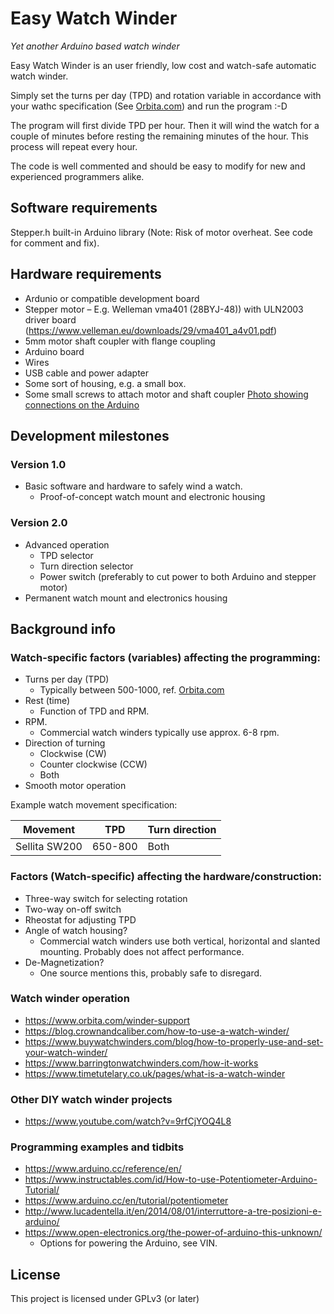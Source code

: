 # Easy Watch Winder
*Yet another Arduino based watch winder*

Easy Watch Winder is an user friendly, low cost and watch-safe automatic watch winder.

Simply set the turns per day (TPD) and rotation variable in accordance with your wathc specification (See [Orbita.com](https://www.orbita.com/winder-support)) and run the program :-D

The program will first divide TPD per hour. Then it will wind the watch for a couple of minutes before resting the remaining minutes of the hour. This process will repeat every hour.

The code is well commented and should be easy to modify for new and experienced programmers alike.

## Software requirements
Stepper.h built-in Arduino library (Note: Risk of motor overheat. See code for comment and fix). 

## Hardware requirements
- Ardunio or compatible development board
- Stepper motor – E.g. Welleman vma401 (28BYJ-48)) with ULN2003 driver board (https://www.velleman.eu/downloads/29/vma401_a4v01.pdf)
- 5mm motor shaft coupler with flange coupling
- Arduino board
- Wires
- USB cable and power adapter
- Some sort of housing, e.g. a small box.
- Some small screws to attach motor and shaft coupler
[Photo showing connections on the Arduino](https://github.com/goldcove/Easy-Watch-Winder/raw/master/Easy%20Watch%20Winder%20connections%20v1.0.jpg)

## Development milestones
### Version 1.0
- Basic software and hardware to safely wind a watch.
  - Proof-of-concept watch mount and electronic housing

### Version 2.0
- Advanced operation
  - TPD selector
  - Turn direction selector
  - Power switch (preferably to cut power to both Arduino and stepper motor)
- Permanent watch mount and electronics housing

## Background info
### Watch-specific factors (variables) affecting the programming:
- Turns per day (TPD)
  - Typically between 500-1000, ref. [Orbita.com](https://www.orbita.com/winder-support)
- Rest (time)
  - Function of TPD and RPM.
- RPM.
  - Commercial watch winders typically use approx. 6-8 rpm.
- Direction of turning
  - Clockwise (CW)
  - Counter clockwise (CCW)
  - Both
- Smooth motor operation

Example watch movement specification:

| Movement | TPD | Turn direction |
| ---      | --- | ---            |
| Sellita SW200 | 650-800 | Both |

### Factors (Watch-specific) affecting the hardware/construction:
- Three-way switch for selecting rotation
- Two-way on-off switch
- Rheostat for adjusting TPD
- Angle of watch housing?
    - Commercial watch winders use both vertical, horizontal and slanted mounting. Probably does not affect performance.
- De-Magnetization?
  - One source mentions this, probably safe to disregard.

### Watch winder operation
- https://www.orbita.com/winder-support
- https://blog.crownandcaliber.com/how-to-use-a-watch-winder/
- https://www.buywatchwinders.com/blog/how-to-properly-use-and-set-your-watch-winder/
- https://www.barringtonwatchwinders.com/how-it-works
- https://www.timetutelary.co.uk/pages/what-is-a-watch-winder

### Other DIY watch winder projects
- https://www.youtube.com/watch?v=9rfCjYOQ4L8

### Programming examples and tidbits
- https://www.arduino.cc/reference/en/
- https://www.instructables.com/id/How-to-use-Potentiometer-Arduino-Tutorial/
- https://www.arduino.cc/en/tutorial/potentiometer
- http://www.lucadentella.it/en/2014/08/01/interruttore-a-tre-posizioni-e-arduino/
- https://www.open-electronics.org/the-power-of-arduino-this-unknown/
  - Options for powering the Arduino, see VIN.
## License
This project is licensed under GPLv3 (or later)
